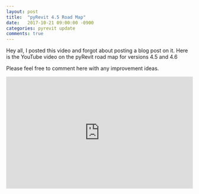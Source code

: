 ```yaml
---
layout: post
title:  "pyRevit 4.5 Road Map"
date:   2017-10-21 09:00:00 -0900
categories: pyrevit update
comments: true
---
```


Hey all,
I posted this video and forgot about posting a blog post on it. Here is the YouTube video on the pyRevit road map for versions 4.5 and 4.6

Please feel free to comment here with any improvement ideas.


<div style='position: relative; width: 100%; height: 0px; padding-bottom: 60%;'>
<iframe style='position: absolute; left: 0px; top: 0px; width: 100%; height: 100%' src="https://www.youtube.com/embed/6z_6KmeEc08?showinfo=0" frameborder="0" allowfullscreen></iframe>
</div>